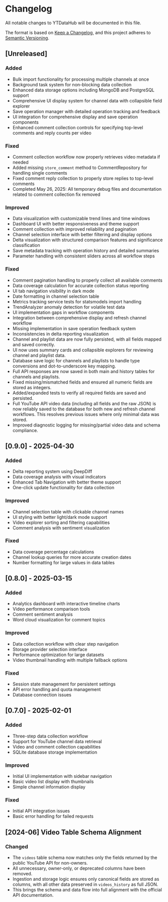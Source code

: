 # Changelog

All notable changes to YTDataHub will be documented in this file.

The format is based on [Keep a Changelog](https://keepachangelog.com/en/1.0.0/),
and this project adheres to [Semantic Versioning](https://semver.org/spec/v2.0.0.html).

## [Unreleased]

### Added

- Bulk import functionality for processing multiple channels at once
- Background task system for non-blocking data collection
- Enhanced data storage options including MongoDB and PostgreSQL support
- Comprehensive UI display system for channel data with collapsible field explorer
- Save operation manager with detailed operation tracking and feedback
- UI integration for comprehensive display and save operation components
- Enhanced comment collection controls for specifying top-level comments and reply counts per video

### Fixed

- Comment collection workflow now properly retrieves video metadata if needed
- Added missing `store_comment` method to CommentRepository for handling single comments
- Fixed comment reply collection to properly store replies to top-level comments
- Completed May 26, 2025: All temporary debug files and documentation related to comment collection fix removed

### Improved

- Data visualization with customizable trend lines and time windows
- Dashboard UI with better responsiveness and theme support
- Comment collection with improved reliability and pagination
- Channel selection interface with better filtering and display options
- Delta visualization with structured comparison features and significance classification
- Save metadata tracking with operation history and detailed summaries
- Parameter handling with consistent sliders across all workflow steps

### Fixed

- Comment pagination handling to properly collect all available comments
- Data coverage calculation for accurate collection status reporting
- UI tab navigation visibility in dark mode
- Date formatting in channel selection table
- Metrics tracking service tests for statsmodels import handling
- TrendAnalyzer anomaly detection for volatile test data
- UI implementation gaps in workflow components
- Integration between comprehensive display and refresh channel workflow
- Missing implementation in save operation feedback system
- Inconsistencies in delta reporting visualization
- Channel and playlist data are now fully persisted, with all fields mapped and saved correctly.
- UI now uses summary cards and collapsible explorers for reviewing channel and playlist data.
- Database save logic for channels and playlists to handle type conversions and dot-to-underscore key mapping.
- Full API responses are now saved in both main and history tables for channels and playlists.
- Fixed missing/mismatched fields and ensured all numeric fields are stored as integers.
- Added/expanded tests to verify all required fields are saved and persisted.
- Full YouTube API video data (including all fields and the raw JSON) is now reliably saved to the database for both new and refresh channel workflows. This resolves previous issues where only minimal data was stored.
- Improved diagnostic logging for missing/partial video data and schema compliance.

## [0.9.0] - 2025-04-30

### Added

- Delta reporting system using DeepDiff
- Data coverage analysis with visual indicators
- Enhanced Tab Navigation with better theme support
- One-click update functionality for data collection

### Improved

- Channel selection table with clickable channel names
- UI styling with better light/dark mode support
- Video explorer sorting and filtering capabilities
- Comment analysis with sentiment visualization

### Fixed

- Data coverage percentage calculations
- Channel lookup queries for more accurate creation dates
- Number formatting for large values in data tables

## [0.8.0] - 2025-03-15

### Added

- Analytics dashboard with interactive timeline charts
- Video performance comparison tools
- Comment sentiment analysis
- Word cloud visualization for comment topics

### Improved

- Data collection workflow with clear step navigation
- Storage provider selection interface
- Performance optimization for large datasets
- Video thumbnail handling with multiple fallback options

### Fixed

- Session state management for persistent settings
- API error handling and quota management
- Database connection issues

## [0.7.0] - 2025-02-01

### Added

- Three-step data collection workflow
- Support for YouTube channel data retrieval
- Video and comment collection capabilities
- SQLite database storage implementation

### Improved

- Initial UI implementation with sidebar navigation
- Basic video list display with thumbnails
- Simple channel information display

### Fixed

- Initial API integration issues
- Basic error handling for failed requests

## [2024-06] Video Table Schema Alignment
### Changed
- The `videos` table schema now matches only the fields returned by the public YouTube API for non-owners.
- All unnecessary, owner-only, or deprecated columns have been removed.
- Ingestion and storage logic ensures only canonical fields are stored as columns, with all other data preserved in `videos_history` as full JSON.
- This brings the schema and data flow into full alignment with the official API documentation.
